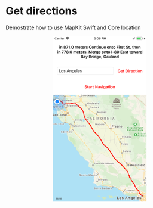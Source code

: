 # Get directions
Demostrate how to use MapKit Swift and Core location

<p align="center">
  <img src="https://github.com/aferisworld/directionsApp/blob/master/DirectionsApp/DirectionsApp/image_1-iPhone-6.png" width="250">
</p>
